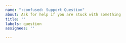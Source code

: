 ```yaml
---
name: ":confused: Support Question"
about: Ask for help if you are stuck with something
title: ''
labels: question
assignees: ''

---
```



